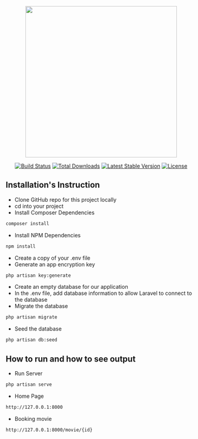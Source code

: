<p align="center"><a href="https://laravel.com" target="_blank"><img src="https://raw.githubusercontent.com/laravel/art/master/logo-lockup/5%20SVG/2%20CMYK/1%20Full%20Color/laravel-logolockup-cmyk-red.svg" width="400"></a></p>

<p align="center">
<a href="https://travis-ci.org/laravel/framework"><img src="https://travis-ci.org/laravel/framework.svg" alt="Build Status"></a>
<a href="https://packagist.org/packages/laravel/framework"><img src="https://img.shields.io/packagist/dt/laravel/framework" alt="Total Downloads"></a>
<a href="https://packagist.org/packages/laravel/framework"><img src="https://img.shields.io/packagist/v/laravel/framework" alt="Latest Stable Version"></a>
<a href="https://packagist.org/packages/laravel/framework"><img src="https://img.shields.io/packagist/l/laravel/framework" alt="License"></a>
</p>

## Installation's Instruction


- Clone GitHub repo for this project locally
- cd into your project
- Install Composer Dependencies
```sh
composer install
```
- Install NPM Dependencies
```sh
npm install
```
- Create a copy of your .env file
- Generate an app encryption key
```sh
php artisan key:generate
```
- Create an empty database for our application
- In the .env file, add database information to allow Laravel to connect to the database
- Migrate the database
```sh
php artisan migrate
```
- Seed the database
```sh
php artisan db:seed
```


## How to run and how to see output
- Run Server
```sh
php artisan serve
```
- Home Page
```sh
http://127.0.0.1:8000
```

- Booking movie
```sh
http://127.0.0.1:8000/movie/{id}
```
